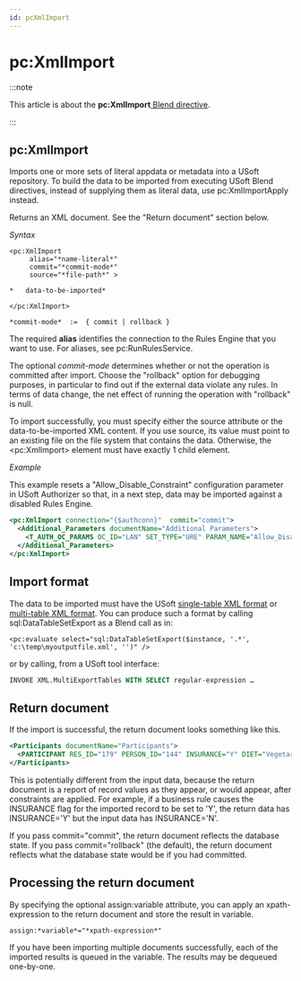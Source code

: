 ```yaml
---
id: pcXmlImport
---
```


# pc:XmlImport




:::note

This article is about the **pc:XmlImport**[ Blend directive](/Repositories/Blend_directives).

:::

## **pc:XmlImport**

Imports one or more sets of literal appdata or metadata into a USoft repository. To build the data to be imported from executing USoft Blend directives, instead of supplying them as literal data, use pc:XmlImportApply instead.

Returns an XML document. See the "Return document" section below.

*Syntax*

```
<pc:XmlImport
     alias="*name-literal*"
     commit="*commit-mode*"
     source="*file-path*" >

*   data-to-be-imported*

</pc:XmlImport>

*commit-mode*  :=  { commit | rollback }
```

The required **alias** identifies the connection to the Rules Engine that you want to use. For aliases, see pc:RunRulesService.

The optional *commit-mode* determines whether or not the operation is committed after import. Choose the "rollback" option for debugging purposes, in particular to find out if the external data violate any rules. In terms of data change, the net effect of running the operation with "rollback" is null.

To import successfully, you must specify either the source attribute or the data-to-be-imported XML content. If you use source, its value must point to an existing file on the file system that contains the data. Otherwise, the \<pc:XmlImport> element must have exactly 1 child element.

*Example*

This example resets a "Allow_Disable_Constraint" configuration parameter in USoft Authorizer so that, in a next step, data may be imported against a disabled Rules Engine.

```xml
<pc:XmlImport connection="{$authconn}"  commit="commit">
  <Additional_Parameters documentName="Additional Parameters">
    <T_AUTH_OC_PARAMS OC_ID="LAN" SET_TYPE="URE" PARAM_NAME="Allow_Disable_Constraint" PARAM_VALUE="True"/>
  </Additional_Parameters>
</pc:XmlImport>
```

## Import format

The data to be imported must have the USoft [single-table XML format](/Repositories/USoft_XML_formats/XML_singletable_document_format.md) or [multi-table XML format](/Repositories/USoft_XML_formats/XML_multitable_document_format.md). You can produce such a format by calling sql:DataTableSetExport as a Blend call as in:

```
<pc:evaluate select="sql:DataTableSetExport($instance, '.*', 'c:\temp\myoutputfile.xml', '')" />
```

or by calling, from a USoft tool interface:

```sql
INVOKE XML.MultiExportTables WITH SELECT regular-expression …
```

## Return document

If the import is successful, the return document looks something like this.

```xml
<Participants documentName="Participants">
  <PARTICIPANT RES_ID="179" PERSON_ID="144" INSURANCE="Y" DIET="Vegetarian" WITHDRAWAL_DATE="" />
</Participants>
```

This is potentially different from the input data, because the return document is a report of record values as they appear, or would appear, after constraints are applied. For example, if a business rule causes the INSURANCE flag for the imported record to be set to 'Y', the return data has INSURANCE='Y' but the input data has INSURANCE='N'.

If you pass commit="commit", the return document reflects the database state. If you pass commit="rollback" (the default), the return document reflects what the database state would be if you had committed.

## Processing the return document

By specifying the optional assign:variable attribute, you can apply an xpath-expression to the return document and store the result in variable.

```
assign:*variable*="*xpath-expression*"
```

If you have been importing multiple documents successfully, each of the imported results is queued in the variable. The results may be dequeued one-by-one.

 